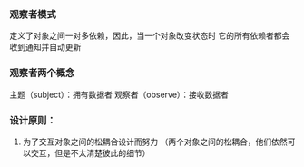 ###  观察者模式

定义了对象之间一对多依赖，因此，当一个对象改变状态时
它的所有依赖者都会收到通知并自动更新

###  观察者两个概念
主题（subject）：拥有数据者
观察者（observe）：接收数据者

 ### 设计原则：

 1. 为了交互对象之间的松耦合设计而努力 （两个对象之间的松耦合，他们依然可以交互，但是不太清楚彼此的细节）

